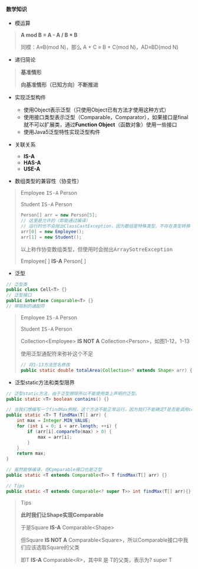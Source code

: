#### 数学知识

+ 模运算

> **A mod B = A - A / B * B**
>
> 同模：A≡B(mod N)，那么 A + C ≡ B + C(mod N)，AD≡BD(mod N)

+ 递归简论

> **基准情形**
>
> **向基准情形（已知方向）不断推进**

+ 实现泛型构件
    + 使用Object表示泛型（只使用Object已有方法才使用这种方式）
    + 使用接口类型表示泛型（Comparable，Comparator），如果接口是final就不可以扩展类，通过**Function Object**（函数对象）使用一些接口
    + 使用Java5泛型特性实现泛型构件

+ 关联关系
    + **IS-A**
    + **HAS-A**
    + **USE-A**

+ 数组类型的兼容性（协变性）

> Employee <kbd>IS-A</kbd> Person
>
> Student <kbd>IS-A</kbd> Person
>
> ``` java
> Person[] arr = new Person[5];
> // 这里是允许的（即能通过编译）
> // 运行时也不会抛出ClassCastException，因为数组是特殊类型，不存在类型转换
> arr[0] = new Employee();
> arr[1] = new Student();
> ```
>
> 以上称作<kbd>协变数组类型</kbd>，但使用时会抛出<kbd>ArraySotreException</kbd>
>
> Employee[ ] **IS-A** Person[ ]

+ 泛型

``` java
// 泛型类
public class Cell<T> {}
// 泛型接口
public interface Comparable<T> {}
// 带限制的通配符
```

> Employee <kbd>IS-A</kbd> Person
>
> Student <kbd>IS-A</kbd> Person
>
> Collection\<Employee\> **IS NOT A** Collection\<Person\>，如图1-12，1-13
>
> 使用<kbd>泛型通配符</kbd>来弥补这个不足
>
> ``` java
> // 将1-13方法签名修改
> public static double totalArea(Collection<? extends Shape> arr) {}
> ```

+ 泛型static方法和类型限界

``` java
// 泛型static方法，由于泛型擦除所以不能使用类上声明的泛型。
public static <T> boolean contains() {}

// 当我们想编写一个findMax例程。这个方法不能正常运行，因为我们不能确定T是否能调用compareTo
public static <T> T findMax(T[] arr) {
    int max = Integer.MIN_VALUE;
    for (int i = 0; i < arr.length; ++i) {
        if (arr[i].compareTo(max) > 0) {
            max = arr[i];
        }
    }
    return max;
}

// 虽然能够编译，但Cpmparable接口也是泛型
public static <T extends Comparable<T>> T findMax(T[] arr) {}

// Tips
public static <T extends Comparable<? super T>> int findMax(T[] arr){}
```

> Tips
>
> **此时我们让Shape实现Comparable**
>
> 于是Square **IS-A** Comparable\<Shape\>
>
> 但Square **IS NOT A** Comparable\<Square\>，所以Comparable接口中我们应该选取Square的父类
>
> 即T **IS-A** Comparable\<R\>，其中R 是 T的父类，表示为?  super T

